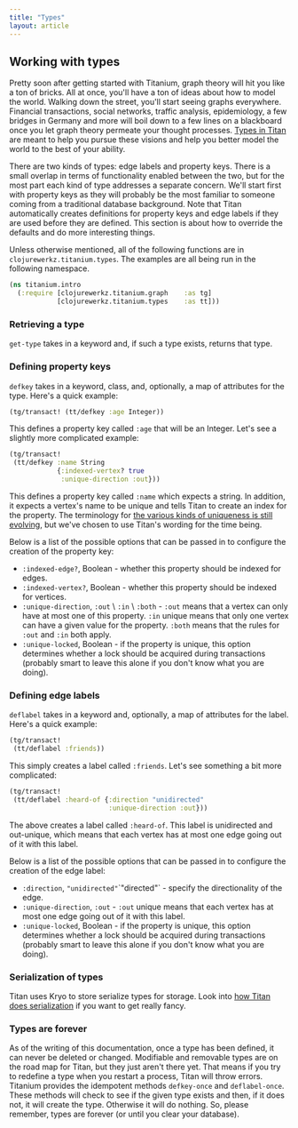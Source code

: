 ```yaml
---
title: "Types"
layout: article
---
```


## Working with types

Pretty soon after getting started with Titanium, graph theory will hit
you like a ton of bricks. All at once, you'll have a ton of ideas
about how to model the world. Walking down the street, you'll start
seeing graphs everywhere. Financial transactions, social networks,
traffic analysis, epidemiology, a few bridges in Germany and more will
boil down to a few lines on a blackboard once you let graph theory
permeate your thought processes.
[Types in Titan](https://github.com/thinkaurelius/titan/wiki/Type-Definition-Overview)
are meant to help you pursue these visions and help you better model
the world to the best of your ability.

There are two kinds of types: edge labels and property keys. There is
a small overlap in terms of functionality enabled between the two, but
for the most part each kind of type addresses a separate concern.
We'll start first with property keys as they will probably be the most
familiar to someone coming from a traditional database background.
Note that Titan automatically creates definitions for property keys
and edge labels if they are used before they are defined. This section
is about how to override the defaults and do more interesting things. 

Unless otherwise mentioned, all of the following functions are in
`clojurewerkz.titanium.types`. The examples are all being run in the
following namespace.

``` clojure
(ns titanium.intro
  (:require [clojurewerkz.titanium.graph    :as tg]
            [clojurewerkz.titanium.types    :as tt]))
```

### Retrieving a type

`get-type` takes in a keyword and, if such a type exists, returns that
type.

### Defining property keys

`defkey` takes in a keyword, class, and, optionally, a
map of attributes for the type. Here's a quick example:

``` clojure
(tg/transact! (tt/defkey :age Integer))
```

This defines a property key called `:age` that will be an Integer.
Let's see a slightly more complicated example:

```clojure
(tg/transact!       
 (tt/defkey :name String
            {:indexed-vertex? true
             :unique-direction :out}))
```

This defines a property key called `:name` which expects a string. In
addition, it expects a vertex's name to be unique and tells Titan to
create an index for the property. The terminology for
[the various kinds of uniqueness is still evolving](https://github.com/thinkaurelius/titan/issues/224),
but we've chosen to use Titan's wording for the time being.

Below is a list of the possible options that can be passed in to
configure the creation of the property key:

* `:indexed-edge?`, Boolean - whether this property should be indexed
  for edges.
* `:indexed-vertex?`, Boolean - whether this property should be
  indexed for vertices.
* `:unique-direction`, `:out` \ `:in` \ `:both` - `:out` means that a
  vertex can only have at most one of this property. `:in` unique
  means that only one vertex can have a given value for the property.
  `:both` means that the rules for `:out` and `:in` both apply.
* `:unique-locked`, Boolean - if the property is unique, this option
  determines whether a lock should be acquired during transactions
  (probably smart to leave this alone if you don't know what you are
  doing).


### Defining edge labels

`deflabel` takes in a keyword and, optionally, a
map of attributes for the label. Here's a quick example:

``` clojure
(tg/transact!
 (tt/deflabel :friends))
```

This simply creates a label called `:friends`. Let's see something a
bit more complicated:

``` clojure
(tg/transact!
 (tt/deflabel :heard-of {:direction "unidirected"                                
                         :unique-direction :out}))
```

The above creates a label called `:heard-of`. This label is
unidirected and out-unique, which means that each vertex has at most
one edge going out of it with this label. 

Below is a list of the possible options that can be passed in to
configure the creation of the edge label:

* `:direction`, `"unidirected"`\`"directed"` - specify the
  directionality of the edge.
* `:unique-direction`, `:out` - `:out` unique means that each vertex
has at most one edge going out of it with this label.
* `:unique-locked`, Boolean - if the property is unique, this option
  determines whether a lock should be acquired during transactions
  (probably smart to leave this alone if you don't know what you are
  doing).

### Serialization of types

Titan uses Kryo to store serialize types for storage. Look into
[how Titan does serialization](https://github.com/thinkaurelius/titan/wiki/Datatype-and-Attribute-Serializer-Configuration)
if you want to get really fancy.

### Types are forever

As of the writing of this documentation, once a type has been defined,
it can never be deleted or changed. Modifiable and removable types are
on the road map for Titan, but they just aren't there yet. That means
if you try to redefine a type when you restart a process, Titan will
throw errors. Titanium provides the idempotent methods
`defkey-once` and `deflabel-once`. These methods
will check to see if the given type exists and then, if it does not,
it will create the type. Otherwise it will do nothing. So, please
remember, types are forever (or until you clear your database). 
